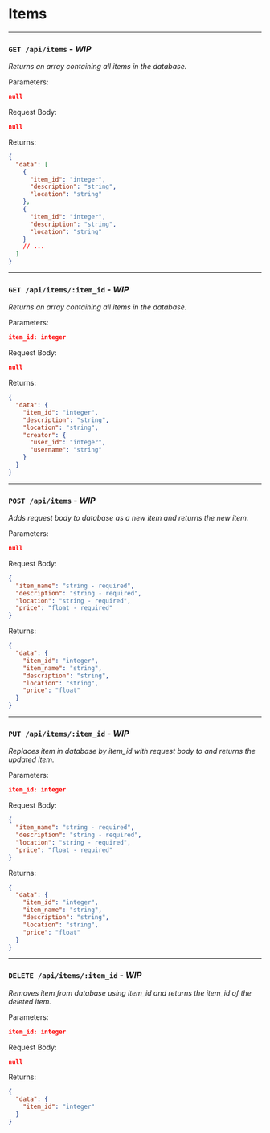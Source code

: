 # Items

---

### `GET /api/items` - _WIP_

_Returns an array containing all items in the database._

Parameters:

```json
null
```

Request Body:

```json
null
```

Returns:

```json
{
  "data": [
    {
      "item_id": "integer",
      "description": "string",
      "location": "string"
    },
    {
      "item_id": "integer",
      "description": "string",
      "location": "string"
    }
    // ...
  ]
}
```

---

### `GET /api/items/:item_id` - _WIP_

_Returns an array containing all items in the database._

Parameters:

```json
item_id: integer
```

Request Body:

```json
null
```

Returns:

```json
{
  "data": {
    "item_id": "integer",
    "description": "string",
    "location": "string",
    "creator": {
      "user_id": "integer",
      "username": "string"
    }
  }
}
```

---

### `POST /api/items` - _WIP_

_Adds request body to database as a new item and returns the new item._

Parameters:

```json
null
```

Request Body:

```json
{
  "item_name": "string - required",
  "description": "string - required",
  "location": "string - required",
  "price": "float - required"
}
```

Returns:

```json
{
  "data": {
    "item_id": "integer",
    "item_name": "string",
    "description": "string",
    "location": "string",
    "price": "float"
  }
}
```

---

### `PUT /api/items/:item_id` - _WIP_

_Replaces item in database by item_id with request body to and returns the updated item._

Parameters:

```json
item_id: integer
```

Request Body:

```json
{
  "item_name": "string - required",
  "description": "string - required",
  "location": "string - required",
  "price": "float - required"
}
```

Returns:

```json
{
  "data": {
    "item_id": "integer",
    "item_name": "string",
    "description": "string",
    "location": "string",
    "price": "float"
  }
}
```

---

### `DELETE /api/items/:item_id` - _WIP_

_Removes item from database using item_id and returns the item_id of the deleted item._

Parameters:

```json
item_id: integer
```

Request Body:

```json
null
```

Returns:

```json
{
  "data": {
    "item_id": "integer"
  }
}
```

